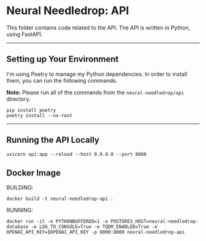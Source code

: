 # **Neural Needledrop:** API
This folder contains code related to the API. The API is written in Python, using FastAPI.  

--- 
## Setting up Your Environment
I'm using Poetry to manage my Python dependencies. In order to install them, you can run the following commands. 

**Note:** Please run all of the commands from the `neural-needledrop/api` directory. 

```
pip install poetry
poetry install --no-root
```

---
## Running the API Locally

```
uvicorn api:app --reload --host 0.0.0.0 --port 8000
```

## Docker Image

BUILDING: 
```
docker build -t neural-needledrop-api .
```

RUNNING: 
```
docker run -it -e PYTHONBUFFERED=1 -e POSTGRES_HOST=neural-needledrop-database -e LOG_TO_CONSOLE=True -e TQDM_ENABLED=True -e OPENAI_API_KEY=$OPENAI_API_KEY -p 8000:8000 neural-needledrop-api
```
   